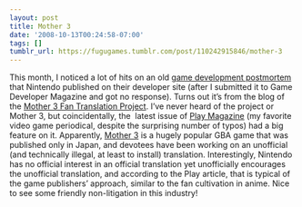 ```yaml
---
layout: post
title: Mother 3
date: '2008-10-13T00:24:58-07:00'
tags: []
tumblr_url: https://fugugames.tumblr.com/post/110242915846/mother-3
---
```

This month, I noticed a lot of hits on an old [game development postmortem](http://www.technicat.com/games/whirltourgc.html) that Nintendo published on their developer site (after I submitted it to Game Developer Magazine and got no response). Turns out it’s from the blog of the [Mother 3 Fan Translation Project](http://mother3.fobby.net/). I’ve never heard of the project or Mother 3, but coincidentally, the&nbsp; latest issue of [Play Magazine](http://www.playmagazine.com/) (my favorite video game periodical, despite the surprising number of typos) had a big feature on it. Apparently, [Mother 3](http://en.wikipedia.org/wiki/Mother_3) is a hugely popular GBA game that was published only in Japan, and devotees have been working on an unofficial (and technically illegal, at least to install) translation. Interestingly, Nintendo has no official interest in an official translation yet unofficially encourages the unofficial translation, and according to the Play article, that is typical of the game publishers’ approach, similar to the fan cultivation in anime. Nice to see some friendly non-litigation in this industry!


